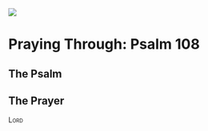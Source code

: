<img class="intro-right" src="/images/art-paris-psalter.jpg">

# Praying Through: Psalm 108

## The Psalm

## The Prayer

<div style="font-variant: small-caps;">
Lord
</div>

